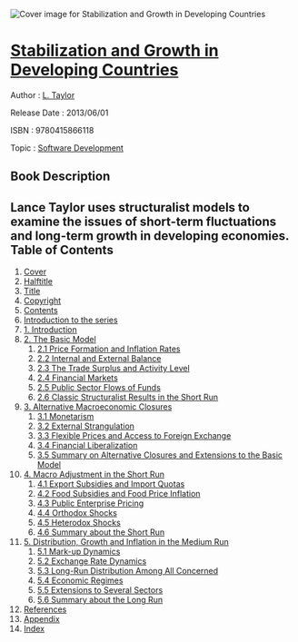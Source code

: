 ![Cover image for Stabilization and Growth in Developing Countries](https://imgdetail.ebookreading.net/cover/cover/software_development/EB9780415866118.jpg)

[Stabilization and Growth in Developing Countries](https://ebookreading.net/view/book/Stabilization+and+Growth+in+Developing+Countries-EB9780415866118_1.html "Stabilization and Growth in Developing Countries")
====================================================================================================================

Author : [L. Taylor](https://ebookreading.net/search/author/L.+Taylor)

Release Date : 2013/06/01

ISBN : 9780415866118

Topic : [Software Development](https://ebookreading.net/search/category/software-development)

Book Description
-----------------

Lance Taylor uses structuralist models to examine the issues of short-term fluctuations and long-term growth in developing economies.              
Table of Contents
-----------------

1. [Cover](https://ebookreading.net/view/book/Stabilization+and+Growth+in+Developing+Countries-EB9780415866118_1.html)
1. [Halftitle](https://ebookreading.net/view/book/Stabilization+and+Growth+in+Developing+Countries-EB9780415866118_2.html)
1. [Title](https://ebookreading.net/view/book/Stabilization+and+Growth+in+Developing+Countries-EB9780415866118_4.html)
1. [Copyright](https://ebookreading.net/view/book/Stabilization+and+Growth+in+Developing+Countries-EB9780415866118_5.html)
1. [Contents](https://ebookreading.net/view/book/Stabilization+and+Growth+in+Developing+Countries-EB9780415866118_8.html)
1. [Introduction to the series](https://ebookreading.net/view/book/Stabilization+and+Growth+in+Developing+Countries-EB9780415866118_9.html)
1. [1. Introduction](https://ebookreading.net/view/book/Stabilization+and+Growth+in+Developing+Countries-EB9780415866118_10.html)
1. [2. The Basic Model](https://ebookreading.net/view/book/Stabilization+and+Growth+in+Developing+Countries-EB9780415866118_11.html)
    1. [2.1 Price Formation and Inflation Rates](https://ebookreading.net/view/book/Stabilization+and+Growth+in+Developing+Countries-EB9780415866118_11.html#head2-1)
    1. [2.2 Internal and External Balance](https://ebookreading.net/view/book/Stabilization+and+Growth+in+Developing+Countries-EB9780415866118_11.html#head2-2)
    1. [2.3 The Trade Surplus and Activity Level](https://ebookreading.net/view/book/Stabilization+and+Growth+in+Developing+Countries-EB9780415866118_11.html#head2-3)
    1. [2.4 Financial Markets](https://ebookreading.net/view/book/Stabilization+and+Growth+in+Developing+Countries-EB9780415866118_11.html#head2-4)
    1. [2.5 Public Sector Flows of Funds](https://ebookreading.net/view/book/Stabilization+and+Growth+in+Developing+Countries-EB9780415866118_11.html#head2-5)
    1. [2.6 Classic Structuralist Results in the Short Run](https://ebookreading.net/view/book/Stabilization+and+Growth+in+Developing+Countries-EB9780415866118_11.html#head2-6)
1. [3. Alternative Macroeconomic Closures](https://ebookreading.net/view/book/Stabilization+and+Growth+in+Developing+Countries-EB9780415866118_12.html)
    1. [3.1 Monetarism](https://ebookreading.net/view/book/Stabilization+and+Growth+in+Developing+Countries-EB9780415866118_12.html#head3-1)
    1. [3.2 External Strangulation](https://ebookreading.net/view/book/Stabilization+and+Growth+in+Developing+Countries-EB9780415866118_12.html#head3-2)
    1. [3.3 Flexible Prices and Access to Foreign Exchange](https://ebookreading.net/view/book/Stabilization+and+Growth+in+Developing+Countries-EB9780415866118_12.html#head3-3)
    1. [3.4 Financial Liberalization](https://ebookreading.net/view/book/Stabilization+and+Growth+in+Developing+Countries-EB9780415866118_12.html#head3-4)
    1. [3.5 Summary on Alternative Closures and Extensions to the Basic Model](https://ebookreading.net/view/book/Stabilization+and+Growth+in+Developing+Countries-EB9780415866118_12.html#head3-5)
1. [4. Macro Adjustment in the Short Run](https://ebookreading.net/view/book/Stabilization+and+Growth+in+Developing+Countries-EB9780415866118_13.html)
    1. [4.1 Export Subsidies and Import Quotas](https://ebookreading.net/view/book/Stabilization+and+Growth+in+Developing+Countries-EB9780415866118_13.html#head4-1)
    1. [4.2 Food Subsidies and Food Price Inflation](https://ebookreading.net/view/book/Stabilization+and+Growth+in+Developing+Countries-EB9780415866118_13.html#head4-2)
    1. [4.3 Public Enterprise Pricing](https://ebookreading.net/view/book/Stabilization+and+Growth+in+Developing+Countries-EB9780415866118_13.html#head4-3)
    1. [4.4 Orthodox Shocks](https://ebookreading.net/view/book/Stabilization+and+Growth+in+Developing+Countries-EB9780415866118_13.html#head4-4)
    1. [4.5 Heterodox Shocks](https://ebookreading.net/view/book/Stabilization+and+Growth+in+Developing+Countries-EB9780415866118_13.html#head4-5)
    1. [4.6 Summary about the Short Run](https://ebookreading.net/view/book/Stabilization+and+Growth+in+Developing+Countries-EB9780415866118_13.html#head4-6)
1. [5. Distribution, Growth and Inflation in the Medium Run](https://ebookreading.net/view/book/Stabilization+and+Growth+in+Developing+Countries-EB9780415866118_14.html)
    1. [5.1 Mark-up Dynamics](https://ebookreading.net/view/book/Stabilization+and+Growth+in+Developing+Countries-EB9780415866118_14.html#head5-1)
    1. [5.2 Exchange Rate Dynamics](https://ebookreading.net/view/book/Stabilization+and+Growth+in+Developing+Countries-EB9780415866118_14.html#head5-2)
    1. [5.3 Long-Run Distribution Among All Concerned](https://ebookreading.net/view/book/Stabilization+and+Growth+in+Developing+Countries-EB9780415866118_14.html#head5-3)
    1. [5.4 Economic Regimes](https://ebookreading.net/view/book/Stabilization+and+Growth+in+Developing+Countries-EB9780415866118_14.html#head5-4)
    1. [5.5 Extensions to Several Sectors](https://ebookreading.net/view/book/Stabilization+and+Growth+in+Developing+Countries-EB9780415866118_14.html#head5-5)
    1. [5.6 Summary about the Long Run](https://ebookreading.net/view/book/Stabilization+and+Growth+in+Developing+Countries-EB9780415866118_14.html#head5-6)
1. [References](https://ebookreading.net/view/book/Stabilization+and+Growth+in+Developing+Countries-EB9780415866118_15.html)
1. [Appendix](https://ebookreading.net/view/book/Stabilization+and+Growth+in+Developing+Countries-EB9780415866118_16.html)
1. [Index](https://ebookreading.net/view/book/Stabilization+and+Growth+in+Developing+Countries-EB9780415866118_17.html)
